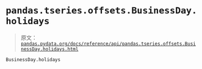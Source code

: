 # `pandas.tseries.offsets.BusinessDay.holidays`

> 原文：[`pandas.pydata.org/docs/reference/api/pandas.tseries.offsets.BusinessDay.holidays.html`](https://pandas.pydata.org/docs/reference/api/pandas.tseries.offsets.BusinessDay.holidays.html)

```py
BusinessDay.holidays
```
